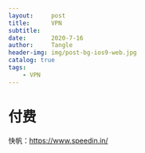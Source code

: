 ```yaml
---
layout:     post
title:      VPN
subtitle:   
date:       2020-7-16
author:     Tangle
header-img: img/post-bg-ios9-web.jpg
catalog: true
tags:
    - VPN
---
```


# 付费

快帆：https://www.speedin.in/
